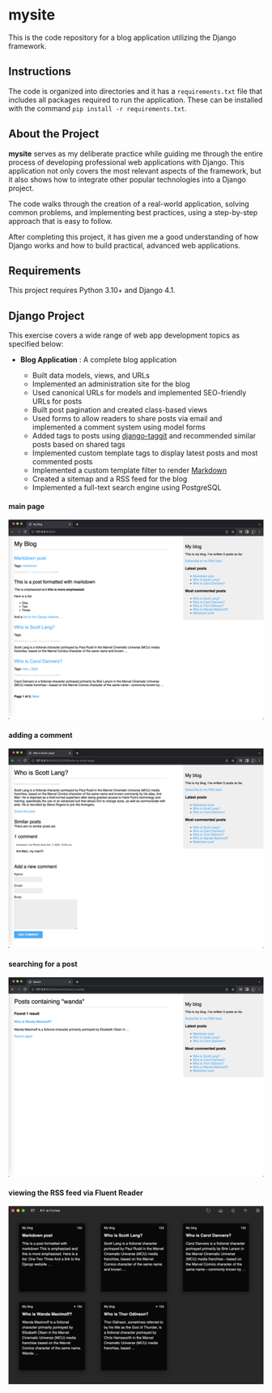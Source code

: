 # mysite

This is the code repository for a blog application utilizing the Django framework.

## Instructions

The code is organized into directories and it has a `requirements.txt` file that includes all packages required to run the application. These can be installed with the command `pip install -r requirements.txt`.

## About the Project

**mysite** serves as my deliberate practice while guiding me through the entire process of developing professional web applications with Django. This application not only covers the most relevant aspects of the framework, but it also shows how to integrate other popular technologies into a Django project.

The code walks through the creation of a real-world application, solving common problems, and implementing best practices, using a step-by-step approach that is easy to follow.

After completing this project, it has given me a good understanding of how Django works and how to build practical, advanced web applications.

## Requirements

This project requires Python 3.10+ and Django 4.1.

## Django Project

This exercise covers a wide range of web app development topics as specified below:

- **Blog Application** : A complete blog application

  - Built data models, views, and URLs
  - Implemented an administration site for the blog
  - Used canonical URLs for models and implemented SEO-friendly URLs for posts
  - Built post pagination and created class-based views
  - Used forms to allow readers to share posts via email and implemented a comment system using model forms
  - Added tags to posts using [django-taggit](https://github.com/jazzband/django-taggit) and recommended similar posts based on shared tags
  - Implemented custom template tags to display latest posts and most commented posts
  - Implemented a custom template filter to render [Markdown](https://github.com/Python-Markdown/markdown)
  - Created a sitemap and a RSS feed for the blog
  - Implemented a full-text search engine using PostgreSQL

#### main page
![](images/blog.png)

#### adding a comment
![](images/comment.png)

#### searching for a post
![](images/search.png)

#### viewing the RSS feed via Fluent Reader
![](images/fluent_reader.png)
